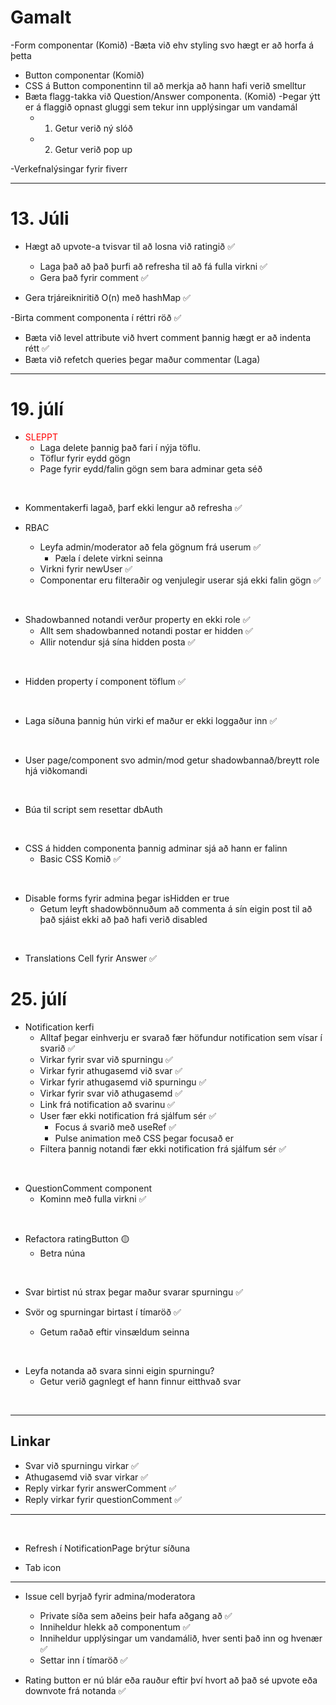 [green]: #4eff00

# Gamalt


-Form componentar (Komið)
-Bæta við ehv styling svo hægt er að horfa á þetta
- Button componentar (Komið)
- CSS á Button componentinn til að merkja að hann hafi verið smelltur
- Bæta flagg-takka við Question/Answer componenta. (Komið)
  -Þegar ýtt er á flaggið opnast gluggi sem tekur inn upplýsingar um vandamál
    - 1) Getur verið ný slóð
    - 2) Getur verið pop up

-Verkefnalýsingar fyrir fiverr

---
# 13. Júli

- Hægt að upvote-a tvisvar til að losna við ratingið ✅
  - Laga það að það þurfi að refresha til að fá fulla virkni ✅
  - Gera það fyrir comment ✅

- Gera trjáreikniritið O(n) með hashMap ✅

-Birta comment componenta í réttri röð ✅
  - Bæta við level attribute við hvert comment þannig hægt er að indenta rétt ✅
  - Bæta við refetch queries þegar maður commentar (Laga)


---
# 19. júlí

- <span style="color:red">SLEPPT</span>
  - Laga delete þannig það fari í nýja töflu.
  - Töflur fyrir eydd gögn
  - Page fyrir eydd/falin gögn sem bara adminar geta séð <br>

<br>

- Kommentakerfi lagað, þarf ekki lengur að refresha ✅

- RBAC
  - Leyfa admin/moderator að fela gögnum frá userum  ✅
    - Pæla í delete virkni seinna
  - Virkni fyrir newUser  ✅
  - Componentar eru filteraðir og venjulegir userar sjá ekki falin gögn  ✅

<br>

- Shadowbanned notandi verður property en ekki role ✅
  - Allt sem shadowbanned notandi postar er hidden ✅
  - Allir notendur sjá sína hidden posta ✅

<br>

- Hidden property í component töflum ✅


<br>

- Laga síðuna þannig hún virki ef maður er ekki loggaður inn ✅

<br>



- User page/component svo admin/mod getur shadowbannað/breytt role hjá viðkomandi

<br>

- Búa til script sem resettar dbAuth

<br>






- CSS á hidden componenta þannig adminar sjá að hann er falinn
  - Basic CSS Komið ✅

<br>

- Disable forms fyrir admina þegar isHidden er true
  - Getum leyft shadowbönnuðum að commenta á sín eigin post til að það
    sjáist ekki að það hafi verið disabled


<br>

- Translations Cell fyrir Answer ✅

# 25. júlí

- Notification kerfi
  - Alltaf þegar einhverju er svarað fær höfundur notification sem vísar í svarið ✅
  - Virkar fyrir svar við spurningu ✅
  - Virkar fyrir athugasemd við svar ✅
  - Virkar fyrir athugasemd við spurningu ✅
  - Virkar fyrir svar við athugasemd ✅
  - Link frá notification að svarinu ✅
  - User fær ekki notification frá sjálfum sér ✅
    - Focus á svarið með useRef ✅
    - Pulse animation með CSS þegar focusað er
  - Filtera þannig notandi fær ekki notification frá sjálfum sér ✅

<br>

- QuestionComment component
  - Kominn með fulla virkni ✅


<br>

  - Refactora ratingButton 🟡
    - Betra núna

<br>

- Svar birtist nú strax þegar maður svarar spurningu ✅

- Svör og spurningar birtast í tímaröð ✅
  - Getum raðað eftir vinsældum seinna

<br>

- Leyfa notanda að svara sinni eigin spurningu?
  - Getur verið gagnlegt ef hann finnur eitthvað svar


<br>

---

## Linkar

- Svar við spurningu virkar ✅
- Athugasemd við svar virkar ✅
- Reply virkar fyrir answerComment ✅
- Reply virkar fyrir questionComment ✅

---

<br>

- Refresh í NotificationPage brýtur síðuna



- Tab icon

---

- Issue cell byrjað fyrir admina/moderatora
  - Private síða sem aðeins þeir hafa aðgang að ✅
  - Inniheldur hlekk að componentum ✅
  - Inniheldur upplýsingar um vandamálið, hver senti það inn og hvenær ✅
  - Settar inn í tímaröð ✅

- Rating button er nú blár eða rauður eftir því hvort að það sé upvote eða downvote frá notanda ✅
